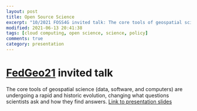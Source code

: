 ```yaml
---
layout: post
title: Open Source Science 
excerpt: "10/2021 FOSS4G invited talk: The core tools of geospatial science (data, software, and computers) are undergoing a rapid and historic evolution, changing what questions scientists ask and how they find answers."
modified: 2021-06-13 20:41:38
tags: [cloud computing, open science, science, policy]
comments: true
category: presentation
---
```

# [FedGeo21](https://2021.foss4g.org/) invited talk
The core tools of geospatial science (data, software, and computers) are undergoing a rapid and historic evolution, changing what questions scientists ask and how they find answers.
[Link to presentation slides](https://www.slideshare.net/ChelleGentemann/foss4g-2021-open-source-science)
